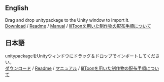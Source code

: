 ## English
Drag and drop unitypackage to the Unity window to import it.  
[Download](https://github.com/lilxyzw/lilToon/releases) / [Readme](https://github.com/lilxyzw/lilToon/blob/master/Assets/lilToon/README.md) / [Manual](https://github.com/lilxyzw/lilToon/blob/master/Assets/lilToon/MANUAL.md) / [lilToonを用いた制作物の配布手順について](https://github.com/lilxyzw/lilToon/blob/master/Assets/lilToon/README.md#how-to-distribute-your-works-that-use-liltoon)

## 日本語
unitypackageをUnityウィンドウにドラッグ＆ドロップでインポートしてください。  
[ダウンロード](https://github.com/lilxyzw/lilToon/releases) / [Readme](https://github.com/lilxyzw/lilToon/blob/master/Assets/lilToon/README_JP.md) / [マニュアル](https://github.com/lilxyzw/lilToon/blob/master/Assets/lilToon/MANUAL_JP.md) / [lilToonを用いた制作物の配布手順について](https://github.com/lilxyzw/lilToon/blob/master/Assets/lilToon/README_JP.md#liltoonを用いた制作物の配布手順について)